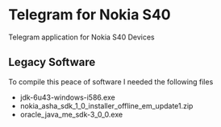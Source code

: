 Telegram for Nokia S40
===================

Telegram application for Nokia S40 Devices


## Legacy Software
To compile this peace of software I needed the following files
- jdk-6u43-windows-i586.exe
- nokia_asha_sdk_1_0_installer_offline_em_update1.zip
- oracle_java_me_sdk-3_0_0.exe